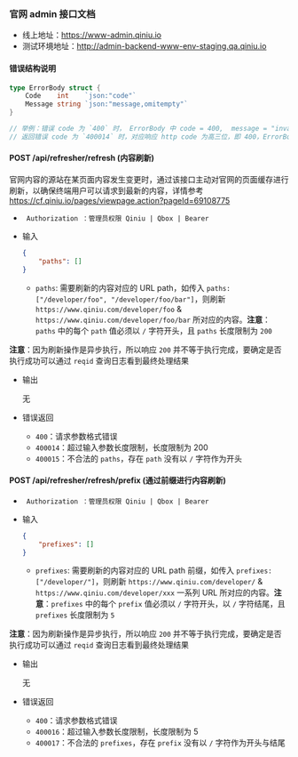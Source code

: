 ### 官网 admin 接口文档

* 线上地址：https://www-admin.qiniu.io
* 测试环境地址：http://admin-backend-www-env-staging.qa.qiniu.io

#### 错误结构说明

```go
type ErrorBody struct {
	Code    int    `json:"code"`
	Message string `json:"message,omitempty"`
}

// 举例：错误 code 为 `400` 时， ErrorBody 中 code = 400,  message = "invalid args"
// 返回错误 code 为 `400014` 时，对应响应 http code 为高三位，即 400，ErrorBody 中 code = 400014
```


#### POST /api/refresher/refresh (内容刷新)

官网内容的源站在某页面内容发生变更时，通过该接口主动对官网的页面缓存进行刷新，以确保终端用户可以请求到最新的内容，详情参考 https://cf.qiniu.io/pages/viewpage.action?pageId=69108775

* ` Authorization ：管理员权限 Qiniu | Qbox | Bearer`

* 输入

  ```json
  {
      "paths": []
  }
  ```
  
  - `paths`: 需要刷新的内容对应的 URL path，如传入 `paths: ["/developer/foo", "/developer/foo/bar"]`，则刷新 `https://www.qiniu.com/developer/foo` & `https://www.qiniu.com/developer/foo/bar` 所对应的内容。**注意**：`paths` 中的每个 `path` 值必须以 `/` 字符开头，且 `paths` 长度限制为 `200`

**注意**：因为刷新操作是异步执行，所以响应 `200` 并不等于执行完成，要确定是否执行成功可以通过 `reqid` 查询日志看到最终处理结果

* 输出

  无

* 错误返回
  - `400`：请求参数格式错误
  - `400014`：超过输入参数长度限制，长度限制为 200
  - `400015`：不合法的 `paths`，存在 `path` 没有以 `/` 字符作为开头


#### POST /api/refresher/refresh/prefix (通过前缀进行内容刷新)

* ` Authorization ：管理员权限 Qiniu | Qbox | Bearer`

* 输入

  ```json
  {
      "prefixes": []
  }
  ```
  
  - `prefixes`: 需要刷新的内容对应的 URL path 前缀，如传入 `prefixes: ["/developer/"]`，则刷新 `https://www.qiniu.com/developer/` & `https://www.qiniu.com/developer/xxx` 一系列 URL 所对应的内容。**注意**：`prefixes` 中的每个 `prefix` 值必须以 `/` 字符开头，以 `/` 字符结尾，且 `prefixes` 长度限制为 `5`

**注意**：因为刷新操作是异步执行，所以响应 `200` 并不等于执行完成，要确定是否执行成功可以通过 `reqid` 查询日志看到最终处理结果

* 输出

  无

* 错误返回
  - `400`：请求参数格式错误
  - `400016`：超过输入参数长度限制，长度限制为 5
  - `400017`：不合法的 `prefixes`，存在 `prefix` 没有以 `/` 字符作为开头与结尾

